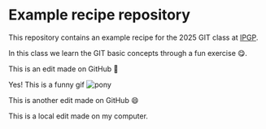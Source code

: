 # Example recipe repository

This repository contains an example recipe for
the 2025 GIT class at [IPGP](https://www.ipgp.fr).

In this class we learn the GIT basic concepts through a fun exercise 😋.

This is an edit made on GitHub 🚀

Yes! This is a funny gif ![pony](https://i.pinimg.com/originals/75/a9/88/75a988cc0eb4b3f9fd308e1cfa24d07f.gif)

This is another edit made on GitHub 😄

This is a local edit made on my computer.
